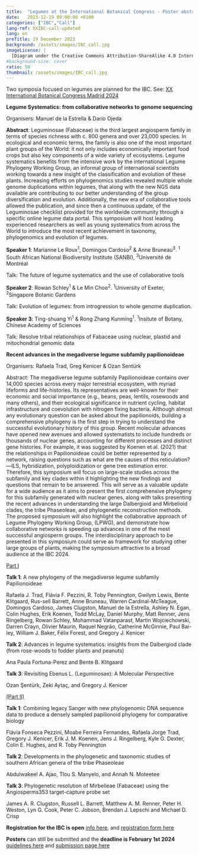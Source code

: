 ```yaml
---
title:  "Legumes at the International Botanical Congress - Poster abstracts February 1st"
date:   2023-12-19 09:00:00 +0100
categories: ["IBC","Call"]
lang-ref: XXIBC-call-updated
lang: en
preTitle: 19 December 2023
background: /assets/images/IBC_call.jpg
imageLicense: |
  [Diagram under the Creative Commons Attribution-ShareAlike 4.0 International license (CC BY-SA 4.0)].(https://www.c82.net/twining/plants/?id=49)
#background-size: cover
ratio: 50
thumbnail: /assets/images/IBC_call.jpg
---
```


Two symposia focused on legumes are planned for the IBC.
See: [XX International Botanical Congress Madrid 2024](ibcmadrid2024.com)

**Legume Systematics: from collaborative networks to genome sequencing**

Organisers: Manuel de la Estrella & Dario Ojeda

**Abstract**: Leguminosae (Fabaceae) is the third largest angiosperm family in terms of species richness with c. 800 genera and over 23,000 species. In ecological and economic terms, the family is also one of the most important plant groups of the World: it not only includes economically important food crops but also key components of a wide variety of ecosystems. Legume systematics benefits from the intensive work by the international Legume Phylogeny Working Group, an informal group of international scientists working towards a new insight of the classification and evolution of these plants. Increasing efforts on phylogenomics studies revealed multiple whole genome duplications within legumes, that along with the new NGS data available are contributing to our better understanding of the group diversification and evolution. Additionally, the new era of collaborative tools allowed the publication, and since then a continuous update, of the Leguminosae checklist provided for the worldwide community through a specific online legume data portal. This symposium will host leading experienced researchers as well as young systematics from across the World to introduce the most recent achievement in taxonomy, phylogenomics and evolution of legumes.

**Speaker 1**: Marianne Le Roux<sup>1</sup>, Domingos Cardoso<sup>2</sup> & Anne Bruneau<sup>3</sup>. <sup>1</sup> South African National Biodiversity Institute (SANBI), <sup>3</sup>Université de Montréal 

Talk: The future of legume systematics and the use of collaborative tools

**Speaker 2**: Rowan Schley<sup>1</sup> & Le Min Choo<sup>2</sup>. <sup>1</sup>University of Exeter, <sup>2</sup>Singapore Botanic Gardens 

Talk: Evolution of legumes: from introgression to whole genome duplication.

**Speaker 3**: Ting-shuang Yi<sup>1</sup> & Rong Zhang Kunming<sup>1</sup>. <sup>1</sup>Insitute of Botany, Chinese Academy of Sciences 

Talk: Resolve tribal relationships of Fabaceae using nuclear, plastid and mitochondrial genomic data


**Recent advances in the megadiverse legume subfamily papilionoideae**

Organisers: Rafaela Trad, Greg Kenicer & Ozan Sentürk

Abstract: The megadiverse legume subfamily Papilionoideae contains over 14,000 species across every major terrestrial ecosystem, with myriad lifeforms and life-histories. Its representatives are well-known for their economic and social importance (e.g., beans, peas, lentils, rosewoods and many others), and their ecological significance in nutrient cycling, habitat infrastructure and coevolution with nitrogen fixing bacteria. Although almost any evolutionary question can be asked about the papilionoids, building a comprehensive phylogeny is the first step in trying to understand the successful evolutionary history of this group. Recent molecular advances have opened new avenues and allowed systematists to include hundreds or thousands of nuclear genes, accounting for different processes and distinct gene histories. For example, it was suggested by Koenen et al. (2021) that the relationships in Papilionoideae could be better represented by a network, raising questions such as what are the causes of this reticulation?—ILS, hybridization, polyploidization or gene tree estimation error. Therefore, this symposium will focus on large-scale studies across the subfamily and key clades within it highlighting the new findings and questions that remain to be answered. This will serve as a valuable update for a wide audience as it aims to present the first comprehensive phylogeny for this subfamily generated with nuclear genes, along with talks presenting the recent advances in understanding the large Dalbergioid and Mirbelioid clades, the tribe Phaseoleae, and phylogenetic reconstruction methods. The proposed symposium will also highlight the collaborative approach of Legume Phylogeny Working Group, (LPWG), and demonstrate how collaborative networks is speeding up advances in one of the most successful angiosperm groups. The interdisciplinary approach to be presented in this symposium could serve as framework for studying other large groups of plants, making the symposium attractive to a broad audience at the IBC 2024.

[Part I](https://ibcmadrid2024.com/index.php?seccion=scientificArea&subSeccion=detailSymposiums&idCom=MTYx)

**Talk 1**: A new phylogeny of the megadiverse legume subfamily Papilionoideae

Rafaela J. Trad, Flávia F. Pezzini, R. Toby Pennington, Gwilym Lewis, Bente Klitgaard, Rus-sell Barrett, Anne Bruneau, Warren Cardinal-McTeague, Domingos Cardoso, James Clugston, Manuel de la Estrella, Ashley N. Egan, Colin Hughes, Erik Koenen, Todd McLay, Daniel Murphy, Matt Renner, Jens Ringelberg, Rowan Schley, Mohammad Vatanparast, Martin Wojciechowski, Darren Crayn, Olivier Maurin, Raquel Negrão, Catherine McGinnie, Paul Bai-ley, William J. Baker, Félix Forest, and Gregory J. Kenicer

**Talk 2**: Advances in legume systematics: insights from the Dalbergiod clade (from rose-woods to fodder plants and peanuts)

Ana Paula Fortuna-Perez and Bente B. Klitgaard

**Talk 3**: Revisiting Ebenus L. (Leguminosae): A Molecular Perspective

Ozan Şentürk, Zeki Aytaç, and Gregory J. Kenicer

[(Part II)](https://ibcmadrid2024.com/index.php?seccion=scientificArea&subSeccion=detailSymposiums&idCom=MjEx)

**Talk 1**: Combining legacy Sanger with new phylogenomic DNA sequence data to produce a densely sampled papilionoid phylogeny for comparative biology

Flávia Fonseca Pezzini, Moabe Ferreira Fernandes, Rafaela Jorge Trad, Gregory J. Kenicer, Erik J. M. Koenen, Jens J. Ringelberg, Kyle G. Dexter, Colin E. Hughes, and R. Toby Pennington

**Talk 2**: Developments in the phylogenetic and taxonomic studies of southern African genera of the tribe Phaseoleae

Abdulwakeel A. Ajao, Tlou S. Manyelo, and Annah N. Moteetee

**Talk 3**: Phylogenetic resolution of Mirbelieae (Fabaceae) using the Angiosperms353 target-capture probe set

James A. R. Clugston, Russell L. Barrett, Matthew A. M. Renner, Peter H. Weston, Lyn G. Cook, Peter C. Jobson, Brendan J. Lepschi and Michael D. Crisp

**Registration for the IBC is open** [info here](https://ibcmadrid2024.com/index.php?seccion=registrationArea&subSeccion=registrationInfo), and [registration form here](https://ibcmadrid2024.com/index.php?seccion=registrationArea&subSeccion=onlineRegistration)

**Posters** can still be submitted and the **deadline is February 1st 2024** [guidelines here](https://ibcmadrid2024.com/index.php?seccion=scientificArea&subSeccion=abstractGuidelines) and [submission page here](https://ibcmadrid2024.com/index.php?seccion=scientificArea&subSeccion=abstractSubmission1)

